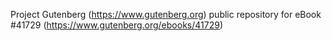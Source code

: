 Project Gutenberg (https://www.gutenberg.org) public repository for eBook #41729 (https://www.gutenberg.org/ebooks/41729)
